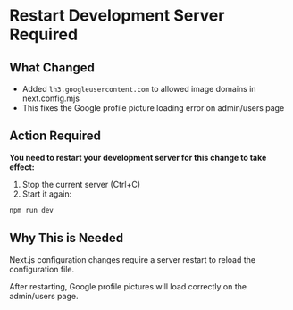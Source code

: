 # Restart Development Server Required

## What Changed

- Added `lh3.googleusercontent.com` to allowed image domains in next.config.mjs
- This fixes the Google profile picture loading error on admin/users page

## Action Required

**You need to restart your development server for this change to take effect:**

1. Stop the current server (Ctrl+C)
2. Start it again:

```bash
npm run dev
```

## Why This is Needed

Next.js configuration changes require a server restart to reload the configuration file.

After restarting, Google profile pictures will load correctly on the admin/users page.

